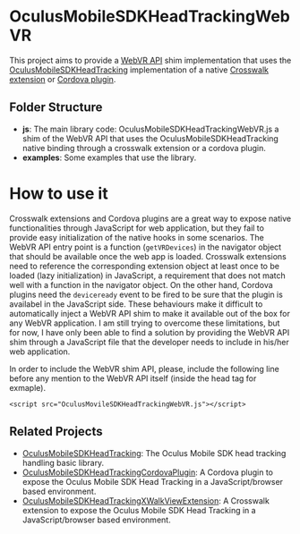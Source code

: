 # OculusMobileSDKHeadTrackingWebVR

This project aims to provide a [WebVR API](https://developer.mozilla.org/en-US/docs/Web/API/WebVR_API) shim implementation that uses the [OculusMobileSDKHeadTracking](https://github.com/judax/OculusMobileSDKHeadTracking) implementation of a native [Crosswalk extension](https://github.com/judax/OculusMobileSDKHeadTrackingXWalkViewExtension) or [Cordova plugin](https://github.com/judax/cordova-plugin-oculusmobilesdkheadtracking.git). 

## Folder Structure

* **js**: The main library code: OculusMobileSDKHeadTrackingWebVR.js a shim of the WebVR API that uses the OculusMobileSDKHeadTracking native binding through a crosswalk extension or a cordova plugin.
* **examples**: Some examples that use the library.

# How to use it

Crosswalk extensions and Cordova plugins are a great way to expose native functionalities through JavaScript for web application, but they fail to provide easy initialization of the native hooks in some scenarios. The WebVR API entry point is a function (`getVRDevices`) in the navigator object that should be available once the web app is loaded. Crosswalk extensions need to reference the corresponding extension object at least once to be loaded (lazy initialization) in JavaScript, a requirement that does not match well with a function in the navigator object. On the other hand, Cordova plugins need the `deviceready` event to be fired to be sure that the plugin is availabel in the JavaScript side. These behaviours make it difficult to automatically inject a WebVR API shim to make it available out of the box for any WebVR application. I am still trying to overcome these limitations, but for now, I have only been able to find a solution by providing the WebVR API shim through a JavaScript file that the developer needs to include in his/her web application. 

In order to include the WebVR shim API, please, include the following line before any mention to the WebVR API itself (inside the head tag for exmaple).

```
<script src="OculusMovileSDKHeadTrackingWebVR.js"></script>
```

## Related Projects

* [OculusMobileSDKHeadTracking](https://github.com/judax/OculusMobileSDKHeadTracking): The Oculus Mobile SDK head tracking handling basic library.
* [OculusMobileSDKHeadTrackingCordovaPlugin](https://github.com/judax/cordova-plugin-oculusmobilesdkheadtracking.git): A Cordova plugin to expose the Oculus Mobile SDK Head Tracking in a JavaScript/browser based environment.
* [OculusMobileSDKHeadTrackingXWalkViewExtension](https://github.com/judax/OculusMobileSDKHeadTrackingXWalkViewExtension): A Crosswalk extension to expose the Oculus Mobile SDK Head Tracking in a JavaScript/browser based environment. 
